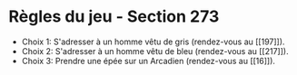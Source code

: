 # Règles du jeu - Section 273

- Choix 1: S'adresser à un homme vêtu de gris (rendez-vous au [[197]]).
- Choix 2: S'adresser à un homme vêtu de bleu (rendez-vous au [[217]]).
- Choix 3: Prendre une épée sur un Arcadien (rendez-vous au [[16]]).